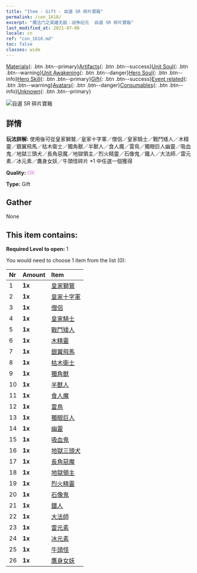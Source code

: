 ```yaml
---
title: "Item - Gift - 自選 SR 碎片寶箱"
permalink: /con_1618/
excerpt: "魔法门之英雄无敌：战争纪元  自選 SR 碎片寶箱"
last_modified_at: 2021-07-06
locale: cn
ref: "con_1618.md"
toc: false
classes: wide
---
```

 [Materials](/ItemsCN/){: .btn .btn--primary}[Artifacts](/ItemsCN/Artifacts/){: .btn .btn--success}[Unit Soul](/ItemsCN/UnitSoul/){: .btn .btn--warning}[Unit Awakening](/ItemsCN/UnitAwakening/){: .btn .btn--danger}[Hero Soul](/ItemsCN/HeroSoul/){: .btn .btn--info}[Hero Skill](/ItemsCN/HeroSkill/){: .btn .btn--primary}[Gift](/ItemsCN/Gift/){: .btn .btn--success}[Event related](/ItemsCN/Events/){: .btn .btn--warning}[Avatars](/ItemsCN/Avatars/){: .btn .btn--danger}[Consumables](/ItemsCN/Consumables/){: .btn .btn--info}[Unknown](/ItemsCN/Unknown/){: .btn .btn--primary}

 ![自選 SR 碎片寶箱](/images/t/i_907234.png)

## 詳情
 **玩法詳解:** 使用後可從皇家獅鷲／皇家十字軍／僧侶／皇家騎士／戰鬥矮人／木精靈／銀翼飛馬／枯木衛士／獨角獸／半獸人／食人魔／雷鳥／獨眼巨人幽靈／吸血鬼／地獄三頭犬／長角惡魔／地獄領主／烈火精靈／石像鬼／鐵人／大法師／雷元素／冰元素／鷹身女妖／牛頭怪碎片 *1 中任選一個獲得

 **Quality:** <span style="color: #DA70D6">OK</span>

 **Type:** Gift

## Gather

  None

## This item contains:

 **Required Level to open:** 1

 You would need to choose 1 item from the list (0):

  | Nr | Amount |     Item    |
  |:---|:-------|:------------|
  | 1 |  **1x** | [皇家獅鷲](/cn/Items/unt_192/) |  | 
  | 2 |  **1x** | [皇家十字軍](/cn/Items/unt_193/) |  | 
  | 3 |  **1x** | [僧侶](/cn/Items/unt_194/) |  | 
  | 4 |  **1x** | [皇家騎士](/cn/Items/unt_195/) |  | 
  | 5 |  **1x** | [戰鬥矮人](/cn/Items/unt_200/) |  | 
  | 6 |  **1x** | [木精靈](/cn/Items/unt_201/) |  | 
  | 7 |  **1x** | [銀翼飛馬](/cn/Items/unt_202/) |  | 
  | 8 |  **1x** | [枯木衛士](/cn/Items/unt_203/) |  | 
  | 9 |  **1x** | [獨角獸](/cn/Items/unt_204/) |  | 
  | 10 |  **1x** | [半獸人](/cn/Items/unt_219/) |  | 
  | 11 |  **1x** | [食人魔](/cn/Items/unt_220/) |  | 
  | 12 |  **1x** | [雷鳥](/cn/Items/unt_221/) |  | 
  | 13 |  **1x** | [獨眼巨人](/cn/Items/unt_222/) |  | 
  | 14 |  **1x** | [幽靈](/cn/Items/unt_210/) |  | 
  | 15 |  **1x** | [吸血鬼](/cn/Items/unt_211/) |  | 
  | 16 |  **1x** | [地獄三頭犬](/cn/Items/unt_228/) |  | 
  | 17 |  **1x** | [長角惡魔](/cn/Items/unt_229/) |  | 
  | 18 |  **1x** | [地獄領主](/cn/Items/unt_230/) |  | 
  | 19 |  **1x** | [烈火精靈](/cn/Items/unt_231/) |  | 
  | 20 |  **1x** | [石像鬼](/cn/Items/unt_236/) |  | 
  | 21 |  **1x** | [鐵人](/cn/Items/unt_237/) |  | 
  | 22 |  **1x** | [大法師](/cn/Items/unt_238/) |  | 
  | 23 |  **1x** | [雷元素](/cn/Items/unt_263/) |  | 
  | 24 |  **1x** | [冰元素](/cn/Items/unt_264/) |  | 
  | 25 |  **1x** | [牛頭怪](/cn/Items/unt_248/) |  | 
  | 26 |  **1x** | [鷹身女妖](/cn/Items/unt_245/) |  | 
